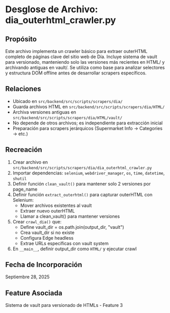 # Desglose de Archivo: dia_outerhtml_crawler.py

## Propósito
Este archivo implementa un crawler básico para extraer outerHTML completo de páginas clave del sitio web de Día. Incluye sistema de vault para versionado, manteniendo solo las versiones más recientes en HTML/ y archivando antiguas en vault/. Se utiliza como base para analizar selectores y estructura DOM offline antes de desarrollar scrapers específicos.

## Relaciones
- Ubicado en `src/backend/src/scripts/scrapers/dia/`
- Guarda archivos HTML en `src/backend/src/scripts/scrapers/dia/HTML/`
- Archiva versiones antiguas en `src/backend/src/scripts/scrapers/dia/HTML/vault/`
- No depende de otros archivos; es independiente para extracción inicial
- Preparación para scrapers jerárquicos (Supermarket Info → Categories → etc.)

## Recreación
1. Crear archivo en `src/backend/src/scripts/scrapers/dia/dia_outerhtml_crawler.py`
2. Importar dependencias: `selenium`, `webdriver_manager`, `os`, `time`, `datetime`, `shutil`
3. Definir función `clean_vault()` para mantener solo 2 versiones por page_name
4. Definir función `extract_outerhtml()` para capturar outerHTML con Selenium:
   - Mover archivos existentes al vault
   - Extraer nuevo outerHTML
   - Llamar a clean_vault() para mantener versiones
5. Crear `crawl_dia()` que:
   - Define vault_dir = os.path.join(output_dir, "vault")
   - Crea vault_dir si no existe
   - Configura Edge headless
   - Extrae URLs específicas con vault system
6. En `__main__`, definir output_dir como `HTML/` y ejecutar crawl

## Fecha de Incorporación
Septiembre 28, 2025

## Feature Asociada
Sistema de vault para versionado de HTMLs - Feature 3